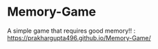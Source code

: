 # Memory-Game

A simple game that requires good memory!! : https://prakhargupta496.github.io/Memory-Game/
